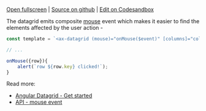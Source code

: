 
[Open fullscreen](/events/) | [Source on github](https://github.com/activewidgets/angular/tree/master/examples/events) | [Edit on Codesandbox](https://codesandbox.io/s/github/activewidgets/angular/tree/master/examples/events)

The datagrid emits composite [mouse](https://docs.activewidgets.com/api/datagrid/mouse-event/) event 
which makes it easier to find the elements affected by the user action -

```js
const template = `<ax-datagrid (mouse)="onMouse($event)" [columns]="columns" [rows]="rows"></ax-datagrid>`;

// ...

onMouse({row}){
    alert(`row ${row.key} clicked!`);
}
```

Read more:

- [Angular Datagrid - Get started](https://docs.activewidgets.com/guide/env/angular/#user-events)
- [API - mouse event](https://docs.activewidgets.com/api/datagrid/mouse-event/)